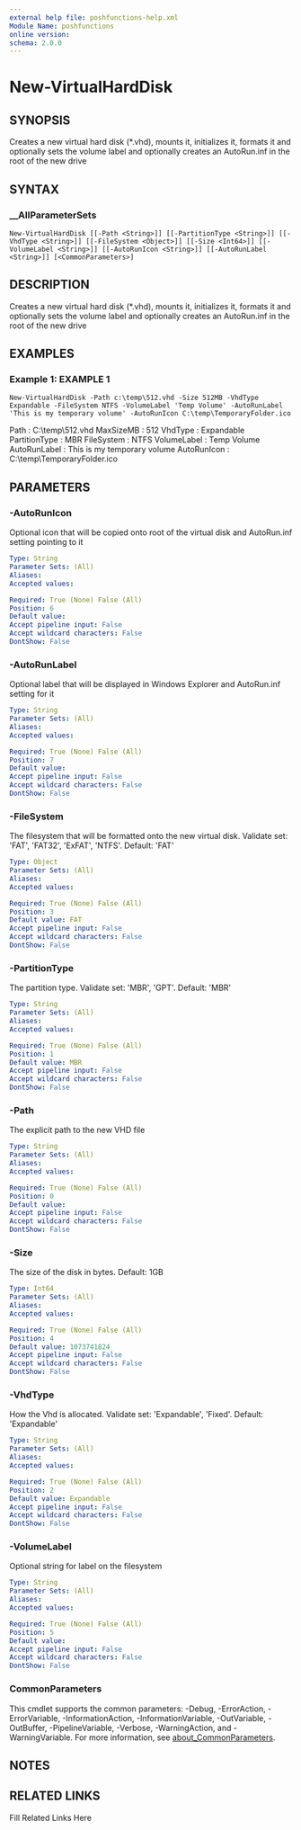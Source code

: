 ```yaml
---
external help file: poshfunctions-help.xml
Module Name: poshfunctions
online version: 
schema: 2.0.0
---
```


# New-VirtualHardDisk

## SYNOPSIS

Creates a new virtual hard disk (*.vhd), mounts it, initializes it, formats it and optionally sets the volume label and optionally creates an AutoRun.inf in the root of the new drive

## SYNTAX

### __AllParameterSets

```
New-VirtualHardDisk [[-Path <String>]] [[-PartitionType <String>]] [[-VhdType <String>]] [[-FileSystem <Object>]] [[-Size <Int64>]] [[-VolumeLabel <String>]] [[-AutoRunIcon <String>]] [[-AutoRunLabel <String>]] [<CommonParameters>]
```

## DESCRIPTION

Creates a new virtual hard disk (*.vhd), mounts it, initializes it, formats it and optionally sets the volume label and
optionally creates an AutoRun.inf in the root of the new drive


## EXAMPLES

### Example 1: EXAMPLE 1

```
New-VirtualHardDisk -Path c:\temp\512.vhd -Size 512MB -VhdType Expandable -FileSystem NTFS -VolumeLabel 'Temp Volume' -AutoRunLabel 'This is my temporary volume' -AutoRunIcon C:\temp\TemporaryFolder.ico
```

Path          : C:\temp\512.vhd
MaxSizeMB     : 512
VhdType       : Expandable
PartitionType : MBR
FileSystem    : NTFS
VolumeLabel   : Temp Volume
AutoRunLabel  : This is my temporary volume
AutoRunIcon   : C:\temp\TemporaryFolder.ico






## PARAMETERS

### -AutoRunIcon

Optional icon that will be copied onto root of the virtual disk and AutoRun.inf setting pointing to it

```yaml
Type: String
Parameter Sets: (All)
Aliases: 
Accepted values: 

Required: True (None) False (All)
Position: 6
Default value: 
Accept pipeline input: False
Accept wildcard characters: False
DontShow: False
```

### -AutoRunLabel

Optional label that will be displayed in Windows Explorer and AutoRun.inf setting for it

```yaml
Type: String
Parameter Sets: (All)
Aliases: 
Accepted values: 

Required: True (None) False (All)
Position: 7
Default value: 
Accept pipeline input: False
Accept wildcard characters: False
DontShow: False
```

### -FileSystem

The filesystem that will be formatted onto the new virtual disk.
Validate set: 'FAT', 'FAT32', 'ExFAT', 'NTFS'.
Default: 'FAT'

```yaml
Type: Object
Parameter Sets: (All)
Aliases: 
Accepted values: 

Required: True (None) False (All)
Position: 3
Default value: FAT
Accept pipeline input: False
Accept wildcard characters: False
DontShow: False
```

### -PartitionType

The partition type.
Validate set: 'MBR', 'GPT'.
Default: 'MBR'

```yaml
Type: String
Parameter Sets: (All)
Aliases: 
Accepted values: 

Required: True (None) False (All)
Position: 1
Default value: MBR
Accept pipeline input: False
Accept wildcard characters: False
DontShow: False
```

### -Path

The explicit path to the new VHD file

```yaml
Type: String
Parameter Sets: (All)
Aliases: 
Accepted values: 

Required: True (None) False (All)
Position: 0
Default value: 
Accept pipeline input: False
Accept wildcard characters: False
DontShow: False
```

### -Size

The size of the disk in bytes.
Default: 1GB

```yaml
Type: Int64
Parameter Sets: (All)
Aliases: 
Accepted values: 

Required: True (None) False (All)
Position: 4
Default value: 1073741824
Accept pipeline input: False
Accept wildcard characters: False
DontShow: False
```

### -VhdType

How the Vhd is allocated.
Validate set: 'Expandable', 'Fixed'.
Default: 'Expandable'

```yaml
Type: String
Parameter Sets: (All)
Aliases: 
Accepted values: 

Required: True (None) False (All)
Position: 2
Default value: Expandable
Accept pipeline input: False
Accept wildcard characters: False
DontShow: False
```

### -VolumeLabel

Optional string for label on the filesystem

```yaml
Type: String
Parameter Sets: (All)
Aliases: 
Accepted values: 

Required: True (None) False (All)
Position: 5
Default value: 
Accept pipeline input: False
Accept wildcard characters: False
DontShow: False
```


### CommonParameters

This cmdlet supports the common parameters: -Debug, -ErrorAction, -ErrorVariable, -InformationAction, -InformationVariable, -OutVariable, -OutBuffer, -PipelineVariable, -Verbose, -WarningAction, and -WarningVariable. For more information, see [about_CommonParameters](http://go.microsoft.com/fwlink/?LinkID=113216).

## NOTES



## RELATED LINKS

Fill Related Links Here

